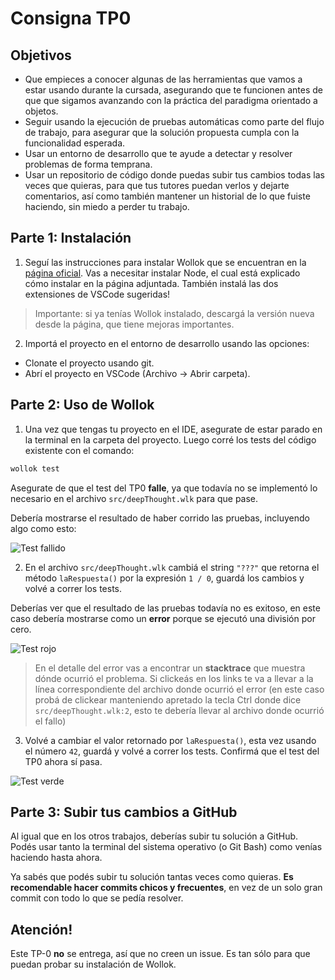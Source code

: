 # Consigna TP0

## Objetivos

- Que empieces a conocer algunas de las herramientas que vamos a estar usando durante la cursada, asegurando que te funcionen antes de que que sigamos avanzando con la práctica del paradigma orientado a objetos.
- Seguir usando la ejecución de pruebas automáticas como parte del flujo de trabajo, para asegurar que la solución propuesta cumpla con la funcionalidad esperada.
- Usar un entorno de desarrollo que te ayude a detectar y resolver problemas de forma temprana.
- Usar un repositorio de código donde puedas subir tus cambios todas las veces que quieras, para que tus tutores puedan verlos y dejarte comentarios, así como también mantener un historial de lo que fuiste haciendo, sin miedo a perder tu trabajo.

## Parte 1: Instalación

1. Seguí las instrucciones para instalar Wollok que se encuentran en la [página oficial](https://www.wollok.org/getting_started/installation/). Vas a necesitar instalar Node, el cual está explicado cómo instalar en la página adjuntada. También instalá las dos extensiones de VSCode sugeridas!

> Importante: si ya tenías Wollok instalado, descargá la versión nueva desde la página, que tiene mejoras importantes.
  
2. Importá el proyecto en el entorno de desarrollo usando las opciones:

- Clonate el proyecto usando git.
- Abrí el proyecto en VSCode (Archivo -> Abrir carpeta).

## Parte 2: Uso de Wollok

1. Una vez que tengas tu proyecto en el IDE, asegurate de estar parado en la terminal en la carpeta del proyecto. Luego corré los tests del código existente con el comando:

```bash
wollok test
```

Asegurate de que el test del TP0 **falle**, ya que todavía no se implementó lo necesario en el archivo `src/deepThought.wlk` para que pase.

Debería mostrarse el resultado de haber corrido las pruebas, incluyendo algo como esto:

![Test fallido](images/failed-test.png)

2. En el archivo `src/deepThought.wlk` cambiá el string `"???"` que retorna el método `laRespuesta()` por la expresión `1 / 0`, guardá los cambios y volvé a correr los tests.

Deberías ver que el resultado de las pruebas todavía no es exitoso, en este caso debería mostrarse como un **error** porque se ejecutó una división por cero.
   
![Test rojo](images/failed-test-2.png)
   
> En el detalle del error vas a encontrar un **stacktrace** que muestra dónde ocurrió el problema. Si clickeás en los links te va a llevar a la línea correspondiente del archivo donde ocurrió el error (en este caso probá de clickear manteniendo apretado la tecla Ctrl donde dice `src/deepThought.wlk:2`, esto te debería llevar al archivo donde ocurrió el fallo)

3. Volvé a cambiar el valor retornado por `laRespuesta()`, esta vez usando el número `42`, guardá y volvé a correr los tests. Confirmá que el test del TP0 ahora sí pasa.

![Test verde](images/test-ok.png)

## Parte 3: Subir tus cambios a GitHub

Al igual que en los otros trabajos, deberías subir tu solución a GitHub. Podés usar tanto la terminal del sistema operativo (o Git Bash) como venías haciendo hasta ahora.

Ya sabés que podés subir tu solución tantas veces como quieras. **Es recomendable hacer commits chicos y frecuentes**, en vez de un solo gran commit con todo lo que se pedía resolver.

## Atención!

Este TP-0 **no** se entrega, así que no creen un issue. Es tan sólo para que puedan probar su instalación de Wollok.

